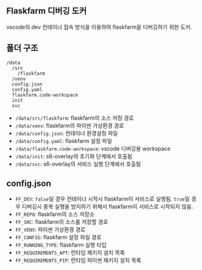 ## Flaskfarm 디버깅 도커
vscode의 dev 컨테이너 접속 방식을 이용하여 flaskfarm을 디버깅하기 위한 도커.

## 폴더 구조
```
/data
  /src
    /flaskfarm
  /venv
  config.json
  config.yaml
  flaskfarm.code-workspace
  init
  svc
```
- `/data/src/flaskfarm`: flaskfarm의 소스 저장 경로
- `/data/venv`: flaskfarm의 파이썬 가상환경 경로
- `/data/config.json`: 컨테이너 환경설정 파일
- `/data/config.yaml`: flaskfarm 설정 파일
- `/data/flaskfarm.code-workspace`: vscode 디버깅용 workspace
- `/data/init`: s6-overlay의 초기화 단계에서 호출됨
- `/data/svc`: s6-overlay의 서비스 실행 단계에서 호출됨

## config.json
- `FF_DEV`: `false`일 경우 컨테이너 시작시 flaskfarm이 서비스로 실행됨. `true`일 경우 디버깅시 중복 실행을 방지하기 위해서 flaskfarm이 서비스로 시작되지 않음.
- `FF_REPO`: flaskfarm의 소스 저장소
- `FF_SRC`: flaskfarm의 소스를 저장할 경로
- `FF_VENV`: 파이썬 가상환경 경로
- `FF_CONFIG`: flaskfarm 설정 파일 경로
- `FF_RUNNING_TYPE`: flaskfarm 실행 타입
- `FF_REQUIREMENTS_APT`: 런타임 패키지 설치 목록
- `FF_REQUIREMENTS_PIP`: 런타임 파이썬 패키지 설치 목록

